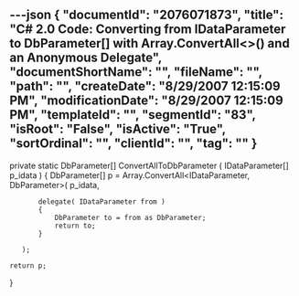 ---json
{
  "documentId": "2076071873",
  "title": "C# 2.0 Code: Converting from IDataParameter to DbParameter[] with Array.ConvertAll&lt;&gt;() and an Anonymous Delegate",
  "documentShortName": "",
  "fileName": "",
  "path": "",
  "createDate": "8/29/2007 12:15:09 PM",
  "modificationDate": "8/29/2007 12:15:09 PM",
  "templateId": "",
  "segmentId": "83",
  "isRoot": "False",
  "isActive": "True",
  "sortOrdinal": "",
  "clientId": "",
  "tag": ""
}
---

private static DbParameter[] ConvertAllToDbParameter
    ( IDataParameter[] p_idata )
{
    DbParameter[] p =
        Array.ConvertAll&lt;IDataParameter, DbParameter&gt;( p_idata,

           delegate( IDataParameter from )
           {
               DbParameter to = from as DbParameter;
               return to;
           }

       );

    return p;
}
